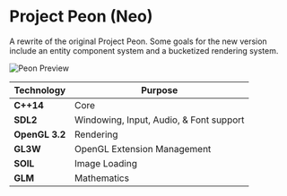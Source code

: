 # Project Peon (Neo)

A rewrite of the original Project Peon. Some goals for the new version include an entity component system and a bucketized rendering system.

![Peon Preview](http://declanhopkins.com/static/peon.gif)

Technology     | Purpose
---------------|----------
**C++14**      | Core
**SDL2**       | Windowing, Input, Audio, & Font support
**OpenGL 3.2** | Rendering
**GL3W**       | OpenGL Extension Management
**SOIL**       | Image Loading
**GLM**        | Mathematics
